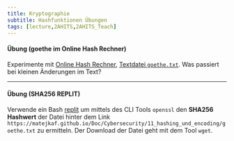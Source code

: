 ```yaml
---
title: Kryptographie
subtitle: Hashfunktionen Übungen
tags: [lecture,2AHITS,2AHITS_Teach]
---
```


#### Übung (goethe im Online Hash Rechner)

Experimente mit [Online Hash Rechner](https://emn178.github.io/online-tools/sha512.html), [Textdatei `goethe.txt`](https://matejkaf.github.io/Doc/Cybersecurity/11_hashing_und_encoding/goethe.txt). Was passiert bei kleinen Änderungen im Text?



---

#### Übung (SHA256 REPLIT)

Verwende ein Bash [replit](https://replit.com) um mittels des CLI Tools `openssl` den **SHA256 Hashwert** der Datei hinter dem Link `https://matejkaf.github.io/Doc/Cybersecurity/11_hashing_und_encoding/goethe.txt` zu ermitteln. Der Download der Datei geht mit dem Tool `wget`.
